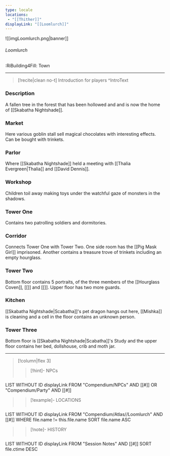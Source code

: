 ```yaml
---
type: locale
locations:
 - "[[Thither]]"
displayLink: "[[Loomlurch]]"
---
```


![[imgLoomlurch.png|banner]]
###### Loomlurch
<span class="sub2">:RiBuilding4Fill: Town</span>

---

> [!recite|clean no-t]
>	Introduction for players
>^IntroText

### Description
A fallen tree in the forest that has been hollowed and and is now the home of [[Skabatha Nightshade]].

### Market
Here various goblin stall sell magical chocolates with interesting effects. Can be bought with trinkets.

### Parlor
Where [[Skabatha Nightshade]] held a meeting with [[Thalia Evergreen|Thalia]] and [[David Dennis]].

### Workshop
Children toil away making toys under the watchful gaze of monsters in the shadows.

### Tower One
Contains two patrolling soldiers and dormitories.

### Corridor
Connects Tower One with Tower Two. One side room has the [[Pig Mask Girl]] imprisoned. Another contains a treasure trove of trinkets including an empty hourglass.

### Tower Two
Bottom floor contains 5 portraits, of the three members of the [[Hourglass Coven]], [[]] and [[]]. Upper floor has two more guards.

### Kitchen
[[Skabatha Nightshade|Scabatha]]'s pet dragon hangs out here, [[Mishka]] is cleaning and a cell in the floor contains an unknown person.

### Tower Three
Bottom floor is [[Skabatha Nightshade|Scabatha]]'s Study and the upper floor contains her bed, dollshouse, crib and moth jar.

---

> [!column|flex 3]
>> [!hint]-  NPCs
>>```dataview
LIST WITHOUT ID displayLink
FROM "Compendium/NPCs" AND [[#]] OR "Compendium/Party" AND [[#]] 
> 
>> [!example]- LOCATIONS
>>```dataview
LIST WITHOUT ID displayLink
FROM "Compendium/Atlas//Loomlurch" AND [[#]]
WHERE file.name != this.file.name
SORT file.name ASC
>
>> [!note]- HISTORY
>>```dataview
LIST WITHOUT ID displayLink
FROM "Session Notes" AND [[#]]
SORT file.ctime DESC